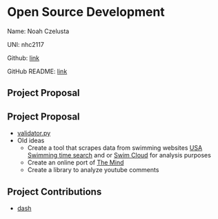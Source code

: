 # Open Source Development

Name: Noah Czelusta

UNI: nhc2117

Github: [link](https://github.com/swimninja247)

GitHub README: [link](https://github.com/swimninja247/swimninja247/blob/main/README.md)


## Project Proposal


## Project Proposal
- [validator.py](./projects/python/validator.py.md)
- Old ideas
  - Create a tool that scrapes data from swimming websites [USA Swimming time search](https://www.usaswimming.org/times/individual-times-search) and or [Swim Cloud](https://www.swimcloud.com) for analysis purposes
  - Create an online port of [The Mind](https://boardgamegeek.com/boardgame/244992/mind)
  - Create a library to analyze youtube comments

## Project Contributions
- [dash](./projects/python/dash.md)
